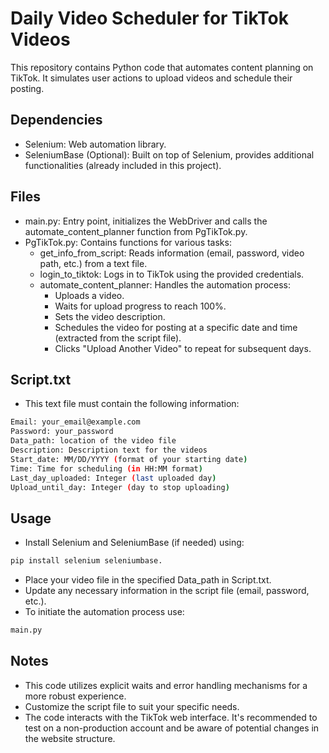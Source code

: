 # Daily Video Scheduler for TikTok Videos

This repository contains Python code that automates content planning on TikTok. It simulates user actions to upload videos and schedule their posting.

## Dependencies

* Selenium: Web automation library.
* SeleniumBase (Optional): Built on top of Selenium, provides additional functionalities (already included in this project).


## Files

* main.py: Entry point, initializes the WebDriver and calls the automate_content_planner function from PgTikTok.py.
* PgTikTok.py: Contains functions for various tasks:
    * get_info_from_script: Reads information (email, password, video path, etc.) from a text file.
    * login_to_tiktok: Logs in to TikTok using the provided credentials.
    * automate_content_planner: Handles the automation process:
        * Uploads a video.
        * Waits for upload progress to reach 100%.
        * Sets the video description.
        * Schedules the video for posting at a specific date and time (extracted from the script file).
        * Clicks "Upload Another Video" to repeat for subsequent days.


## Script.txt

* This text file must contain the following information:
```sh
Email: your_email@example.com
Password: your_password
Data_path: location of the video file
Description: Description text for the videos
Start_date: MM/DD/YYYY (format of your starting date)
Time: Time for scheduling (in HH:MM format)
Last_day_uploaded: Integer (last uploaded day)
Upload_until_day: Integer (day to stop uploading)
```

## Usage

* Install Selenium and SeleniumBase (if needed) using:
```sh
pip install selenium seleniumbase.
``` 
* Place your video file in the specified Data_path in Script.txt.
* Update any necessary information in the script file (email, password, etc.).
* To initiate the automation process use:
```sh
main.py
``` 


## Notes

* This code utilizes explicit waits and error handling mechanisms for a more robust experience.
* Customize the script file to suit your specific needs.
* The code interacts with the TikTok web interface. It's recommended to test on a non-production account and be aware of potential changes in the website structure.

